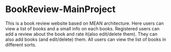 # BookReview-MainProject
This is a book review website based on MEAN architecture.
Here users can view a list of books and a small info on each books.
Registered users can add a review about the book and rate it(also edit/delete them). They can also add books (and edit/delete) them.
All users can view the list of books in different sorts.
